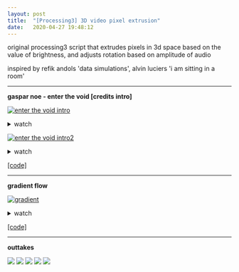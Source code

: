 ```yaml
---
layout: post
title:  "[Processing3] 3D video pixel extrusion"
date:   2020-04-27 19:48:12
---
```


original processing3 script that extrudes pixels in 3d space based on the value of brightness, and adjusts rotation based on amplitude of audio

inspired by refik andols 'data simulations', alvin luciers 'i am sitting in a room'

-----------------------------------------------------------

**gaspar noe - enter the void [credits intro]**

[![enter the void intro](https://media.giphy.com/media/JpGHpIUUAa9jqDMS0p/giphy.gif)](https://youtu.be/4Hbrjm1eXNI)

<details>
    <summary>watch</summary>
    <iframe width="560" height="315" src="https://www.youtube.com/embed/4Hbrjm1eXNI" frameborder="0" allow="accelerometer; autoplay; clipboard-write; encrypted-media; gyroscope; picture-in-picture" allowfullscreen></iframe>
</details>

[![enter the void intro2](https://media.giphy.com/media/aRF5dG2KI3ZbWq0B0C/giphy.gif)](https://youtu.be/SBQCFHEOetY)

<details>
    <summary>watch</summary>
    <iframe width="560" height="315" src="https://www.youtube.com/embed/SBQCFHEOetY" frameborder="0" allow="accelerometer; autoplay; clipboard-write; encrypted-media; gyroscope; picture-in-picture" allowfullscreen></iframe>
</details>

[[code]](https://github.com/spoisseroux/Processing3/blob/master/video_destroy/video_destroy.pde) 

-----------------------------------------------------------

**gradient flow**

[![gradient](https://media.giphy.com/media/q6gZGTTYLsmx5MakMp/giphy.gif)](https://youtu.be/ASYFPcH0Cew)

<details>
    <summary>watch</summary>
    <iframe width="560" height="315" src="https://www.youtube.com/embed/ASYFPcH0Cew" frameborder="0" allow="accelerometer; autoplay; clipboard-write; encrypted-media; gyroscope; picture-in-picture" allowfullscreen></iframe>
</details>

[[code]](https://github.com/spoisseroux/Processing3/blob/master/video_destroyNOSOUND/video_destroyNOSOUND.pde)

-----------------------------------------------------------

**outtakes**

<img src="https://media.giphy.com/media/jrze5RPRJURXr1ykXP/giphy.gif">

<img src="https://media.giphy.com/media/ZZeHypJ1Sjq3ehFNLc/giphy.gif">

<img src="https://i.imgur.com/6mG6uro.png">

<img src="https://i.imgur.com/fNyTLoe.png">

<img src="https://i.imgur.com/H53Zifc.png">

